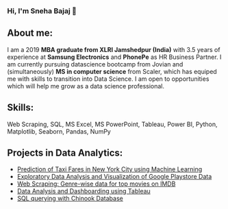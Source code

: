 ### Hi, I'm Sneha Bajaj 👋

## About me:

I am a 2019 **MBA graduate from XLRI Jamshedpur (India)** with 3.5 years of experience at **Samsung Electronics** and **PhonePe** as HR Business Partner. I am currently pursuing datascience bootcamp from Jovian and (simultaneously) **MS in computer science** from Scaler, which has equiped me with skills to transition into Data Science. I am open to opportunities which will help me grow as a data science professional.

## Skills:

Web Scraping, SQL, MS Excel, MS PowerPoint, Tableau, Power BI, Python, Matplotlib, Seaborn, Pandas, NumPy

## Projects in Data Analytics:

- [Prediction of Taxi Fares in New York City using Machine Learning](https://jovian.com/snehabajaj108/ny-taxi-fare-prediction-by-sneha-bajaj)
- [Exploratory Data Analysis and Visualization of Google Playstore Data](https://www.kaggle.com/code/snehagilada/google-playstore-eda)
- [Web Scraping: Genre-wise data for top movies on IMDB](https://jovian.com/snehabajaj108/web-scraping-imdb)
- [Data Analysis and Dashboarding using Tableau](https://public.tableau.com/views/Bookshop_16740312609430/Bookshop?:language=en-US&publish=yes&:display_count=n&:origin=viz_share_link)
- [SQL querying with Chinook Database](https://jovian.com/snehabajaj108/sql-querying-chinook-dataset)
